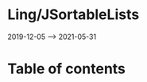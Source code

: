 Ling/JSortableLists
================
2019-12-05 --> 2021-05-31




Table of contents
===========





